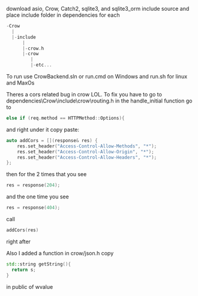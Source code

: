 download asio, Crow, Catch2, sqlite3, and sqlite3_orm include source and place include folder in dependencies for each
```c
-Crow
  |
  |-include
      |
      |-crow.h
      |-crow
         |
         |-etc...
```

To run use CrowBackend.sln or run.cmd on Windows
and run.sh for linux and MaxOs

Theres a cors related bug in crow LOL.
To fix you have to go to dependencies\Crow\include\crow\routing.h 
in the handle_initial function go to 
```cpp 
else if (req.method == HTTPMethod::Options){
```
and right under it copy paste:
```cpp
auto addCors = [](response& res) {
    res.set_header("Access-Control-Allow-Methods", "*");
    res.set_header("Access-Control-Allow-Origin", "*");
    res.set_header("Access-Control-Allow-Headers", "*");
};
```
then for the 2 times that you see 
```cpp
res = response(204);
``` 
and the one time you see 
```cpp
res = response(404); 
```
call 
```cpp
addCors(res)
```
right after

Also I added a function in crow/json.h
copy 
```cpp
std::string getString(){
  return s;
}
```
in public of wvalue